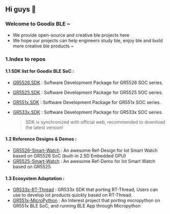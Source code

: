 ## Hi guys 👋

### Welcome to Goodix BLE ~

- We provide open-source and creative ble projects here
- We hope our projects can help engineers study ble, enjoy ble and build more creative ble products ~

### 1.Index to repos

#### 1.1 SDK list for Goodix BLE SoC :

- [GR5526.SDK](https://github.com/goodix-ble/GR5526.SDK) : Software Development Package for GR5526 SOC series.
- [GR5525.SDK](https://github.com/goodix-ble/GR5525.SDK) : Software Development Package for GR5525 SOC series.
- [GR551x.SDK](https://github.com/goodix-ble/GR551x.SDK) : Software Development Package for GR551x SOC series.
- [GR533x.SDK](https://github.com/goodix-ble/GR533x.SDK) : Software Development Package for GR533x SOC series.

    > SDK is synchronized with official web, recommended to download the latest version!

#### 1.2 Reference Designs & Demos :

- [GR5526-Smart-Watch](https://github.com/gotoble/GR5526-Smart-Watch) : An awesome Ref-Design for Iot Smart Watch based on GR5526 SoC (built-in 2.5D Embedded GPU)
- [GR5525-Smart-Watch](https://github.com/gotoble/GR5525-Smart-Watch) : An awesome Ref-Demo for Iot Smart Watch based on GR5525

#### 1.3 Ecosystem Adaptation :

- [GR533x-RT-Thread](https://github.com/gotoble/GR533x-RT-Thread) : GR533x SDK that porting RT-Thread, Users can use to develop iot products quickly based on RT-Thread. 
- [GR551x-MicroPython](https://github.com/gotoble/GR551x-MicroPython) : An Interest project that porting micropython on GR551x BLE SoC, and running BLE App through Micropython






<!--

**Here are some ideas to get you started:**

🙋‍♀️ A short introduction - what is your organization all about?
🌈 Contribution guidelines - how can the community get involved?
👩‍💻 Useful resources - where can the community find your docs? Is there anything else the community should know?
🍿 Fun facts - what does your team eat for breakfast?
🧙 Remember, you can do mighty things with the power of [Markdown](https://docs.github.com/github/writing-on-github/getting-started-with-writing-and-formatting-on-github/basic-writing-and-formatting-syntax)
-->
